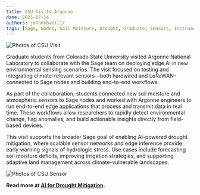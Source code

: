 ```yaml
---
title: CSU Visits Argonne
date: 2025-07-14
authors: johnnybwell17
tags: [Sage, Nodes, Soil Moisture, Drought, Graduate, Sensors, Instruments, Development, Community, LoRaWAN, CSU]
---
```


![Photos of CSU Visit](./img/colorado-state/hairik1.jpeg)

Graduate students from Colorado State University visited Argonne National Laboratory to collaborate with the Sage team on deploying edge AI in new environmental sensing scenarios. The visit focused on testing and integrating climate-relevant sensors—both hardwired and LoRaWAN-connected to Sage nodes and building end-to-end workflows.

As part of the collaboration, students connected new soil moisture and atmospheric sensors to Sage nodes and worked with Argonne engineers to run end-to-end edge applications that process and transmit data in real time. These workflows allow researchers to rapidly detect environmental change, flag anomalies, and build actionable insights directly from field-based devices.

This visit supports the broader Sage goal of enabling AI-powered drought mitigation, where scalable sensor networks and edge inference provide early warning signals of hydrologic stress. Use cases include forecasting soil moisture deficits, improving irrigation strategies, and supporting adaptive land management across climate-vulnerable landscapes.

![Photos of CSU Sensor](./img/colorado-state/csu_sm_sensor.jpeg)

**Read more at [AI for Drought Mitigation](/use-cases/ai-drought-mitigation).**